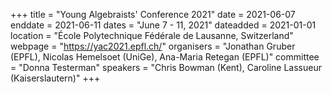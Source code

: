 +++
title = "Young Algebraists' Conference 2021"
date = 2021-06-07
enddate = 2021-06-11
dates = "June 7 - 11, 2021"
dateadded = 2021-01-01
location = "École Polytechnique Fédérale de Lausanne, Switzerland"
webpage = "https://yac2021.epfl.ch/"
organisers = "Jonathan Gruber (EPFL), Nicolas Hemelsoet (UniGe), Ana-Maria Retegan (EPFL)"
committee = "Donna Testerman"
speakers = "Chris Bowman (Kent), Caroline Lassueur (Kaiserslautern)"
+++
